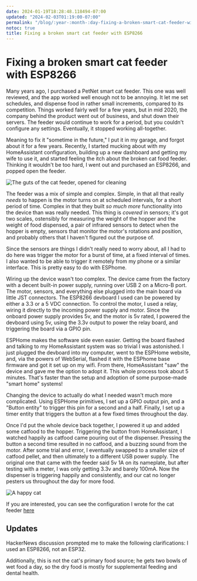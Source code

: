 ```yaml
---
date: 2024-01-19T18:28:48.118494-07:00
updated: "2024-02-03T01:19:00-07:00"
permalink: "/blog/:year-:month-:day-fixing-a-broken-smart-cat-feeder-with-esp32"
notoc: true
title: Fixing a broken smart cat feeder with ESP8266
---
```


# Fixing a broken smart cat feeder with ESP8266

Many years ago, I purchased a PetNet smart cat feeder. This one was well reviewed, and the app worked well enough not to be annoying. It let me set schedules, and dispense food in rather small increments, compared to its competition. Things worked fairly well for a few years, but in mid 2020, the company behind the product went out of business, and shut down their servers. The feeder would continue to work for a period, but you couldn't configure any settings. Eventually, it stopped working all-together.

Meaning to fix it "sometime in the future," I put it in my garage, and forgot about it for a few years. Recently, I started mucking about with my HomeAssistant configuration, building up a new dashboard and getting my wife to use it, and started feeling the itch about the broken cat food feeder. Thinking it wouldn't be too hard, I went out and purchased an ESP8266, and popped open the feeder.

![The guts of the cat feeder, opened for cleaning](/postimages/catfeeder-guts.jpg)

The feeder was a mix of simple and complex. Simple, in that all that really _needs_ to happen is the motor turns on at scheduled intervals, for a short period of time. Complex in that they built _so much more_ functionality into the device than was really needed. This thing is _covered_ in sensors; it's got two scales, ostensibly for measuring the weight of the hopper and the weight of food dispensed, a pair of infrared sensors to detect when the hopper is empty, sensors that monitor the motor's rotations and position, and probably others that I haven't figured out the purpose of.

Since the sensors are things I didn't really need to worry about, all I had to do here was trigger the motor for a burst of time, at a fixed interval of times. I also wanted to be able to trigger it remotely from my phone or a similar interface. This is pretty easy to do with ESPhome.

Wiring up the device wasn't too complex. The device came from the factory with a decent built-in power supply, running over USB 2 on a Micro-B port. The motor, sensors, and everything else plugged into the main board via little JST connectors. The ESP8266 devboard I used can be powered by either a 3.3 or a 5 VDC connection. To control the motor, I used a relay, wiring it directly to the incoming power supply and motor. Since the onboard power supply provides 5v, and the motor is 5v rated, I powered the devboard using 5v, using the 3.3v output to power the relay board, and triggering the board via a GPIO pin.

ESPHome makes the software side even easier. Getting the board flashed and talking to my HomeAssistant system was so trivial I was astonished. I just plugged the devboard into my computer, went to the ESPHome website, and, via the powers of WebSerial, flashed it with the ESPhome base firmware and got it set up on my wifi. From there, HomeAssistant "saw" the device and gave me the option to adopt it. This whole process took about 5 minutes. That's faster than the setup and adoption of some purpose-made "smart home" systems!

Changing the device to actually do what I needed wasn't much more complicated. Using ESPHome primitives, I set up a GPIO output pin, and a "Button entity" to trigger this pin for a second and a half. Finally, I set up a timer entity that triggers the button at a few fixed times throughout the day.

Once I'd put the whole device back together, I powered it up and added some catfood to the hopper. Triggering the button from HomeAssistant, I watched happily as catfood came pouring out of the dispenser. Pressing the button a second time resulted in no catfood, and a buzzing sound from the motor. After some trial and error, I eventually swapped to a smaller size of catfood pellet, and then ultimately to a different USB power supply. The original one that came with the feeder said 5v 1A on its nameplate, but after testing with a meter, I was only getting 3.3v and barely 100mA. Now the dispenser is triggering happily and consistently, and our cat no longer pesters us throughout the day for more food.

![A happy cat](/postimages/cat-eating.jpg)

If you are interested, you can see the configuration I wrote for the cat feeder [here](https://github.com/paradox460/HomeAssistantConfig/blob/226583d02f2ba59565dc635673aa5e8a91ca5958/esphome/esphome-web-659621.yaml)


## Updates

HackerNews discussion prompted me to make the following clarifications: I used an ESP8266, not an ESP32.

Additionally, this is not the cat's primary food source; he gets two bowls of wet food a day, so the dry food is mostly for supplemental feeding and dental health.
